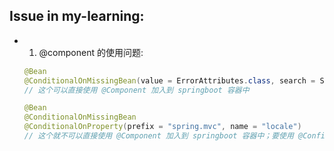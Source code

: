 ## Issue in my-learning:
 * 1. @component 的使用问题:
	```java
	@Bean
	@ConditionalOnMissingBean(value = ErrorAttributes.class, search = SearchStrategy.CURRENT)
	// 这个可以直接使用 @Component 加入到 springboot 容器中

	@Bean
	@ConditionalOnMissingBean
	@ConditionalOnProperty(prefix = "spring.mvc", name = "locale")
	// 这个就不可以直接使用 @Component 加入到 springboot 容器中；要使用 @Configuration 类的 @bean 方法加入
	```